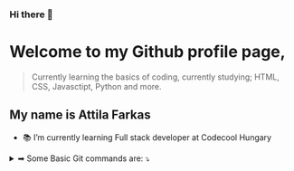 ### Hi there 👋

# Welcome to my Github profile page,
> Currently learning the basics of coding, currently studying; HTML, CSS, Javasctipt, Python and more.

## My name is Attila Farkas

- 📚 I’m currently learning Full stack developer at Codecool Hungary


<details>
<summary> ➡ Some Basic Git commands are: ⤵ </summary>
```
________________________
♦️  git status

♦️  git add

♦️  git commit

♦️  git push
________________________
```
</details>
<details>
<summary> ➡ Some basic keyboard combination cheats (hungarian keyboard -[Windows] Full layout): ⤵ </summary>
```
_________________________________________________

▶   Brackets    "()", "[]", "{}", "<>";


🔸  Shift+8, Shift+9
🔹  Round brackets: ()

🔸  Altgr+F, Altgr+G
🔹  Square brackets: []

🔸  Altgr+B, Altgr+N
🔹  Curly brackets: {}

🔸  Altgr+Í, Altgr+Y
🔹  Angle brackets or chevrons: <>
_________________________________________________

▶   Quoatation marks    (' '), (" "), (` `);


🔸  Shift+1
🔹  Single quote: ' '

🔸  Shift+2
🔹  Double quote: " "

🔸  Altgr+7
🔹  Backtick: ` `
_________________________________________________

▶   Slashes and bar "/", "\", "|";


🔸  Shift+6
🔹  Slash: /

🔸  Altgr+Q
🔹  Backslash: \

🔸  Altgr+W
🔹  Bar: |
_________________________________________________

▶   All the other neccessary characters:    "~", "!", "?", "@", "#", "%", "$", "&", 
                                            "*", "-", "_", "+", "=", ":", ";", ".", ",";


🔸  Altgr+1
🔹  Tidle: "~"

🔸  Shift+4
🔹  Exclamation mark: "!"

🔸  Shift+,
🔹  Question mark: "?"

🔸  Altgr+V
🔹  At: "@"

🔸  Altgr+X
🔹  Hash: "#"

🔸  Shift+5
🔹  Percent: "%"

🔸  Altgr+É
🔹  Dollar Sign: "$"

🔸  Altgr+C
🔹  Ampersand: "&"

🔸  Altgr+(-)
🔹  Asterisk: "*"

🔸  -
🔹  Dash: "-"

🔸  Shift+(-)
🔹  Underscore: "_"

🔸  Shift+3
🔹  Plus: "+"

🔸  Shift+7
🔹  Equal: "="

🔸  Shift+.
🔹  Colon: ":"

🔸  Shift+,
🔹  Semicolon: ";"

🔸  .
🔹  Dot: "."

🔸  ,
🔹  Comma: ","
_________________________________________________
```
</details>




<!--
**fakecrash1/fakecrash1** is a ✨ _special_ ✨ repository because its `README.md` (this file) appears on your GitHub profile.

Here are some ideas to get you started:

- 🔭 I’m currently working on ...
- 🌱 I’m currently learning ...
- 👯 I’m looking to collaborate on ...
- 🤔 I’m looking for help with ...
- 💬 Ask me about ...
- 📫 How to reach me: ...
- 😄 Pronouns: ...
- ⚡ Fun fact: ...
-->

